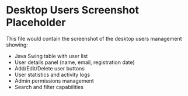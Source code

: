 # Desktop Users Screenshot Placeholder
This file would contain the screenshot of the desktop users management showing:
- Java Swing table with user list
- User details panel (name, email, registration date)
- Add/Edit/Delete user buttons
- User statistics and activity logs
- Admin permissions management
- Search and filter capabilities